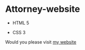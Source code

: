 # Attorney-website

- HTML 5
* CSS 3 


Would you please visit [my website](saftya.github.io/Attorney-website/)
